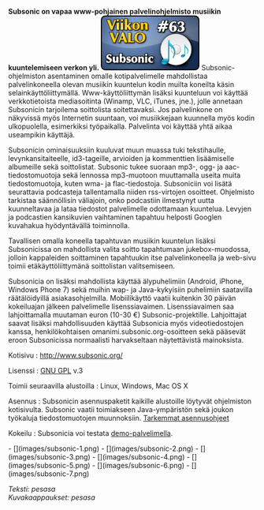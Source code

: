 <!--
Title: Subsonic
Week: 2x11
Number: 63
Date: 2012/03/11
Pageimage: valo63-subsonic.png
Tags: Linux,Mac OS X,Windows,Musiikki
-->

**Subsonic on vapaa www-pohjainen palvelinohjelmisto musiikin
kuuntelemiseen verkon yli.**
![](images/valo63-subsonic.png "fig:valo63-subsonic.png") Subsonic-ohjelmiston
asentaminen omalle kotipalvelimelle mahdollistaa palvelinkoneella olevan
musiikin kuuntelun kodin muilta koneilta käsin selainkäyttöliittymällä.
Www-käyttöliittymän lisäksi kuunteluun voi käyttää verkkotietoista
mediasoitinta (Winamp, VLC, iTunes, jne.), jolle annetaan Subsonicin
tarjoilema soittolista soitettavaksi. Jos palvelinkone on näkyvissä myös
Internetin suuntaan, voi musiikkejaan kuunnella myös kodin ulkopuolella,
esimerkiksi työpaikalla. Palvelinta voi käyttää yhtä aikaa useampikin
käyttäjä.

Subsonicin ominaisuuksiin kuuluvat muun muassa tuki tekstihaulle,
levynkansitaiteelle, id3-tageille, arvioiden ja kommenttien lisäämiselle
albumeille sekä soittolistat. Subsonic tukee suoraan mp3-, ogg- ja
aac-tiedostomuotoja sekä lennossa mp3-muotoon muuttamalla useita muita
tiedostomuotoja, kuten wma- ja flac-tiedostoja. Subsoniciin voi lisätä
seurattavia podcasteja tallentamalla niiden rss-virtojen osoitteet.
Ohjelmisto tarkistaa säännöllisin väliajoin, onko podcastiin ilmestynyt
uutta kuunneltavaa ja lataa tiedostot palvelimelle odottamaan kuuntelua.
Levyjen ja podcastien kansikuvien vaihtaminen tapahtuu helposti Googlen
kuvahakua hyödyntävällä toiminnolla.

Tavallisen omalla koneella tapahtuvan musiikin kuuntelun lisäksi
Subsonicissa on mahdollista valita soitto tapahtumaan jukebox-muodossa,
jolloin kappaleiden soittaminen tapahtuukin itse palvelinkoneella ja
web-sivu toimii etäkäyttöliittymänä soittolistan valitsemiseen.

Subsonicia on lisäksi mahdollista käyttää älypuhelimiin (Android,
iPhone, Windows Phone 7) sekä muihin wap- ja Java-kykyisiin puhelimiin
saatavilla räätälöidyillä asiakasohjelmilla. Mobiilikäyttö vaatii
kuitenkin 30 päivän kokeiluajan jälkeen palvelimelle lisenssiavaimen.
Lisenssiavaimen saa lahjoittamalla muutaman euron (10-30 €)
Subsonic-projektille. Lahjoittajat saavat lisäksi mahdollisuuden käyttää
Subsonicia myös videotiedostojen kanssa, henkilökohtaisen
omanimi.subsonic.org-osoitteen sekä pääsevät eroon Subsonicissa
normaalisti harvakseltaan näytettävistä mainoksista.

Kotisivu
:   <http://www.subsonic.org/>

Lisenssi
:   [GNU GPL](GNU_GPL) v.3

Toimii seuraavilla alustoilla
:   Linux, Windows, Mac OS X

Asennus
:   Subsonicin asennuspaketit kaikille alustoille löytyvät ohjelmiston
    kotisivulta. Subsonic vaatii toimiakseen Java-ympäristön sekä joukon
    työkaluja tiedostomuotojen muunnoksiin. [Tarkemmat
    asennusohjeet](http://www.subsonic.org/pages/installation.jsp)

Kokeilu
:   Subsonicia voi testata
    [demo-palvelimella](http://subsonic.org/demo/login.view?user=guest4&password=guest).

<div class="psgallery" markdown="1">
-   [](images/subsonic-1.png)
-   [](images/subsonic-2.png)
-   [](images/subsonic-3.png)
-   [](images/subsonic-4.png)
-   [](images/subsonic-5.png)
-   [](images/subsonic-6.png)
-   [](images/subsonic-7.png)
</div>

*Teksti: pesasa* <br />
*Kuvakaappaukset: pesasa*
